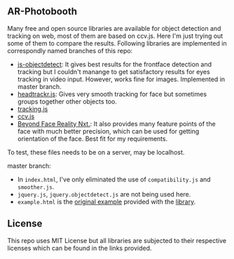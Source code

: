 ## AR-Photobooth

Many free and open source libraries are available for object detection and tracking on web, most of them are based on ccv.js. Here I'm just trying out some of them to compare the results. Following libraries are implemented in correspondly named branches of this repo:

- [js-objectdetect](https://github.com/mtschirs/js-objectdetect): It gives best results for the frontface detection and tracking but I couldn't manange to get satisfactory results for eyes tracking in video input. However, works fine for images. Implemented in master branch.
- [headtrackr.js](https://github.com/auduno/headtrackr): Gives very smooth tracking for face but sometimes groups together other objects too.
- [tracking.js](https://github.com/eduardolundgren/trackingjs.com)
- [ccv.js](https://github.com/liuliu/ccv)
- [Beyond Face Reality Nxt.](https://www.beyond-reality-face.com/): It also provides many feature points of the face with much better precision, which can be used for getting orientation of the face. Best fit for my requirements.

To test, these files needs to be on a server, may be localhost.

master branch:
- In `index.html`, I've only eliminated the use of `compatibility.js` and `smoother.js`.
- `jquery.js`, `jquery.objectdetect.js` are not being used here.
- `example.html` is the [original example](https://github.com/mtschirs/js-objectdetect/blob/master/examples/example_sunglasses.htm) provided with the [library](https://github.com/mtschirs/js-objectdetect).

## License

This repo uses MIT License but all libraries are subjected to their respective licenses which can be found in the links provided.